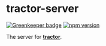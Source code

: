 # tractor-server

[![Greenkeeper badge](https://badges.greenkeeper.io/phenomnomnominal/tractor-server.svg)](https://greenkeeper.io/)
[![npm version](https://img.shields.io/npm/v/tractor-server.svg)](https://img.shields.io/npm/v/tractor-server.svg)

The server for [**tractor**](https://github.com/TradeMe/tractor).
